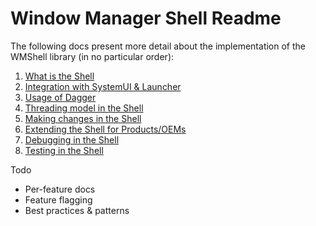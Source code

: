 # Window Manager Shell Readme

The following docs present more detail about the implementation of the WMShell library (in no
particular order):

1) [What is the Shell](overview.md)
2) [Integration with SystemUI & Launcher](sysui.md)
3) [Usage of Dagger](dagger.md)
4) [Threading model in the Shell](threading.md)
5) [Making changes in the Shell](changes.md)
6) [Extending the Shell for Products/OEMs](extending.md)
7) [Debugging in the Shell](debugging.md)
8) [Testing in the Shell](testing.md)

Todo
- Per-feature docs
- Feature flagging
- Best practices & patterns